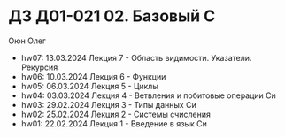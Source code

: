 # ДЗ Д01-021 02. Базовый С

Оюн Олег

- hw07: 13.03.2024 Лекция 7 - Область видимости. Указатели. Рекурсия
- hw06: 10.03.2024 Лекция 6 - Функции
- hw05: 06.03.2024 Лекция 5 - Циклы
- hw04: 03.03.2024 Лекция 4 - Ветвления и побитовые операции Си
- hw03: 29.02.2024 Лекция 3 - Типы данных Си
- hw02: 25.02.2024 Лекция 2 - Системы счисления
- hw01: 22.02.2024 Лекция 1 - Введение в язык Си
